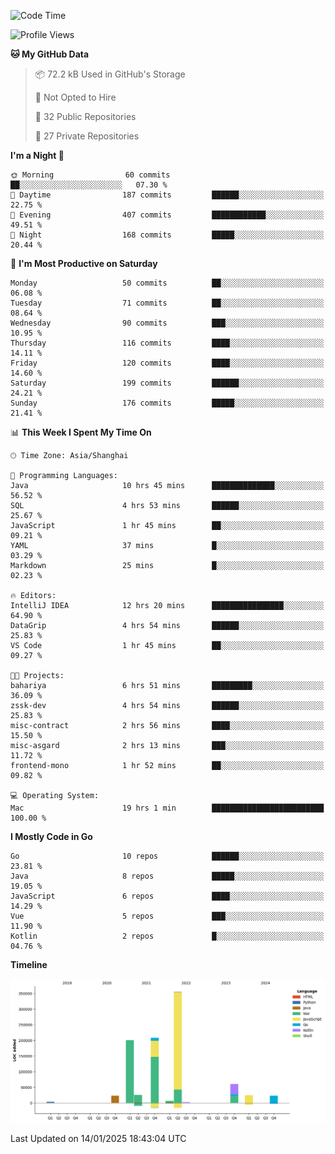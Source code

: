 <!--START_SECTION:waka-->
![Code Time](http://img.shields.io/badge/Code%20Time-3%2C955%20hrs%2048%20mins-blue)

![Profile Views](http://img.shields.io/badge/Profile%20Views-0-blue)

**🐱 My GitHub Data** 

> 📦 72.2 kB Used in GitHub's Storage 
 > 
> 🚫 Not Opted to Hire
 > 
> 📜 32 Public Repositories 
 > 
> 🔑 27 Private Repositories 
 > 
**I'm a Night 🦉** 

```text
🌞 Morning                60 commits          ██░░░░░░░░░░░░░░░░░░░░░░░   07.30 % 
🌆 Daytime                187 commits         ██████░░░░░░░░░░░░░░░░░░░   22.75 % 
🌃 Evening                407 commits         ████████████░░░░░░░░░░░░░   49.51 % 
🌙 Night                  168 commits         █████░░░░░░░░░░░░░░░░░░░░   20.44 % 
```
📅 **I'm Most Productive on Saturday** 

```text
Monday                   50 commits          ██░░░░░░░░░░░░░░░░░░░░░░░   06.08 % 
Tuesday                  71 commits          ██░░░░░░░░░░░░░░░░░░░░░░░   08.64 % 
Wednesday                90 commits          ███░░░░░░░░░░░░░░░░░░░░░░   10.95 % 
Thursday                 116 commits         ████░░░░░░░░░░░░░░░░░░░░░   14.11 % 
Friday                   120 commits         ████░░░░░░░░░░░░░░░░░░░░░   14.60 % 
Saturday                 199 commits         ██████░░░░░░░░░░░░░░░░░░░   24.21 % 
Sunday                   176 commits         █████░░░░░░░░░░░░░░░░░░░░   21.41 % 
```


📊 **This Week I Spent My Time On** 

```text
🕑︎ Time Zone: Asia/Shanghai

💬 Programming Languages: 
Java                     10 hrs 45 mins      ██████████████░░░░░░░░░░░   56.52 % 
SQL                      4 hrs 53 mins       ██████░░░░░░░░░░░░░░░░░░░   25.67 % 
JavaScript               1 hr 45 mins        ██░░░░░░░░░░░░░░░░░░░░░░░   09.21 % 
YAML                     37 mins             █░░░░░░░░░░░░░░░░░░░░░░░░   03.29 % 
Markdown                 25 mins             █░░░░░░░░░░░░░░░░░░░░░░░░   02.23 % 

🔥 Editors: 
IntelliJ IDEA            12 hrs 20 mins      ████████████████░░░░░░░░░   64.90 % 
DataGrip                 4 hrs 54 mins       ██████░░░░░░░░░░░░░░░░░░░   25.83 % 
VS Code                  1 hr 45 mins        ██░░░░░░░░░░░░░░░░░░░░░░░   09.27 % 

🐱‍💻 Projects: 
bahariya                 6 hrs 51 mins       █████████░░░░░░░░░░░░░░░░   36.09 % 
zssk-dev                 4 hrs 54 mins       ██████░░░░░░░░░░░░░░░░░░░   25.83 % 
misc-contract            2 hrs 56 mins       ████░░░░░░░░░░░░░░░░░░░░░   15.50 % 
misc-asgard              2 hrs 13 mins       ███░░░░░░░░░░░░░░░░░░░░░░   11.72 % 
frontend-mono            1 hr 52 mins        ██░░░░░░░░░░░░░░░░░░░░░░░   09.82 % 

💻 Operating System: 
Mac                      19 hrs 1 min        █████████████████████████   100.00 % 
```

**I Mostly Code in Go** 

```text
Go                       10 repos            ██████░░░░░░░░░░░░░░░░░░░   23.81 % 
Java                     8 repos             █████░░░░░░░░░░░░░░░░░░░░   19.05 % 
JavaScript               6 repos             ████░░░░░░░░░░░░░░░░░░░░░   14.29 % 
Vue                      5 repos             ███░░░░░░░░░░░░░░░░░░░░░░   11.90 % 
Kotlin                   2 repos             █░░░░░░░░░░░░░░░░░░░░░░░░   04.76 % 
```



**Timeline**

![Lines of Code chart](https://raw.githubusercontent.com/youtiaoguagua/youtiaoguagua/master/assets/bar_graph.png)


 Last Updated on 14/01/2025 18:43:04 UTC
<!--END_SECTION:waka-->